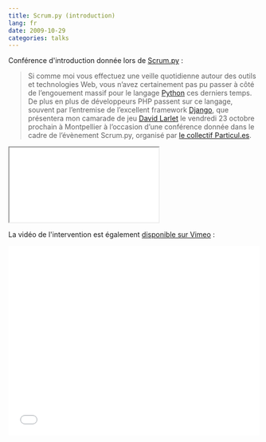 ```yaml
---
title: Scrum.py (introduction)
lang: fr
date: 2009-10-29
categories: talks
---
```


Conférence d'introduction donnée lors de [Scrum.py](http://prendreuncafe.com/blog/post/2009/10/12/Scrum.py-presentation-et-conference-Scrum-et-Python-le-23-octobre-a-Montpellier)&nbsp;:

> Si comme moi vous effectuez une veille quotidienne autour des outils et technologies Web, vous n’avez certainement pas pu passer à côté de l’engouement massif pour le langage [Python](http://python.org/) ces derniers temps. De plus en plus de développeurs PHP passent sur ce langage, souvent par l’entremise de l’excellent framework [Django](https://www.djangoproject.com/), que présentera mon camarade de jeu [David Larlet](https://larlet.fr/david/) le vendredi 23 octobre prochain à Montpellier à l’occasion d’une conférence donnée dans le cadre de l’évènement Scrum.py, organisé par [le collectif Particul.es](http://particul.es/).

<iframe src="//www.slideshare.net/slideshow/embed_code/2389197" class="slideshare">
    <p><a href="http://www.slideshare.net/nperriault/scrumpy-introduction">Scrum.py (introduction)</a></p>
</iframe>

La vidéo de l'intervention est également [disponible sur Vimeo]()&nbsp;:

<iframe src="//player.vimeo.com/video/7650736?title=0&amp;byline=0&amp;portrait=0"
    width="100%" height="380" frameborder="0" webkitAllowFullScreen mozallowfullscreen allowFullScreen></iframe>
